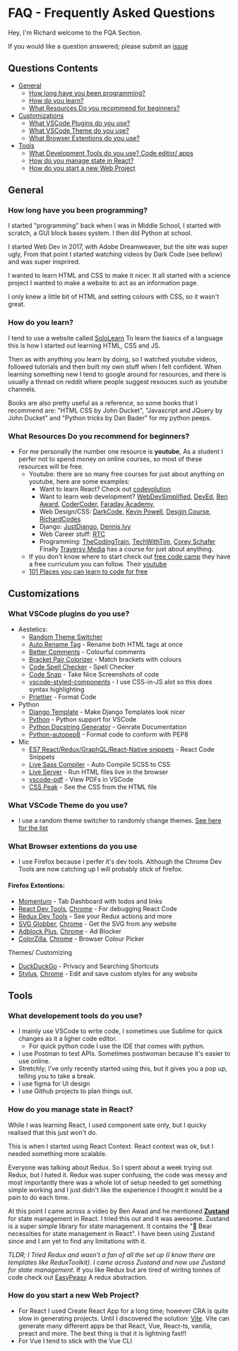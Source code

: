 # FAQ - Frequently Asked Questions

Hey, I'm Richard welcome to the FQA Section. 

If you would like a question answered; please submit an [issue](https://github.com/MeRichard123/MeRichard123/issues)

## Questions Contents
- [General](#general)
  - [How long have you been programming?](#how-long-have-you-been-programming)
  - [How do you learn?](#how-do-you-learn)
  - [What Resources Do you recommend for beginners?](#what-resources-do-you-recommend-for-beginners) 
- [Customizations](#customizations)
  - [What VSCode Plugins do you use?](#what-vscode-plugins-do-you-use)
  - [What VSCode Theme do you use?](#what-vscode-theme-do-you-use)
  - [What Browser Extentions do you use?](#what-browser-extentions-do-you-use)
 - [Tools](#tools)
    - [What Development Tools do you use? Code editor/ apps](#what-developement-tools-do-you-use)
    - [How do you manage state in React?](#how-do-you-manage-state-in-react)
    - [How do you start a new Web Project](#how-do-you-start-a-new-web-project)


## General 
  ### How long have you been programming?
  I started "programming" back when I was in Middle School, I started with scratch, a GUI block bases system. I then did Python at school. 
  
  I started Web Dev in 2017, with Adobe Dreamweaver, but the site was super ugly, From that point I started watching videos by Dark Code (see bellow) and was super insprired.
  
  I wanted to learn HTML and CSS to make it nicer. It all started with a science project I wanted to make a website to act as an information page. 
  
  I only knew a little bit of HTML and setting colours with CSS, so it wasn't great.
  
  ### How do you learn? 
  I tend to use a website called [SoloLearn](https://www.sololearn.com/) To learn the basics of a language this is how I started out learning HTML, CSS and JS.
  
  Then as with anything you learn by doing, so I watched youtube videos, followed tutorials and then built my own stuff when I felt confident.
  When learning something new I tend to google around for resources, and there is usually a thread on reddit where people suggest resouces such as youtube channels.
  
  Books are also pretty useful as a reference, so some books that I recommend are: "HTML CSS by John Ducket", "Javascript and JQuery by John Ducket" and "Python tricks by Dan Bader" for my python peeps. 
  
  ### What Resources Do you recommend for beginners?
  - For me personally the number one resource is **youtube**, As a student I perfer not to spend money on online courses, so most of these resources will be free.
    - Youtube: there are so many free courses for just about anything on youtube, here are some examples:
      - Want to learn React? Check out [codevolution](https://www.youtube.com/channel/UC80PWRj_ZU8Zu0HSMNVwKWw)
      - Want to learn web development? [WebDevSimplified](https://www.youtube.com/channel/UCFbNIlppjAuEX4znoulh0Cw), [DevEd](https://www.youtube.com/channel/UClb90NQQcskPUGDIXsQEz5Q), [Ben Award](https://www.youtube.com/user/99baddawg), [CoderCoder](https://www.youtube.com/channel/UCzNf0liwUzMN6_pixbQlMhQ), [Faraday Academy](https://www.youtube.com/channel/UCxA99Yr6P_tZF9_BgtMGAWA),
      - Web Design/CSS: [DarkCode](https://www.youtube.com/channel/UCD3KVjbb7aq2OiOffuungzw), [Kevin Powell](https://www.youtube.com/channel/UCJZv4d5rbIKd4QHMPkcABCw), [Desgin Course](https://www.youtube.com/channel/UCVyRiMvfUNMA1UPlDPzG5Ow), [RichardCodes](https://www.youtube.com/channel/UCimIdsDPn0mE03Cb7C6aR8Q)
      - Django: [JustDjango](https://www.youtube.com/channel/UCRM1gWNTDx0SHIqUJygD-kQ), [Dennis Ivy](https://www.youtube.com/channel/UCTZRcDjjkVajGL6wd76UnGg)
      - Web Career stuff: [RTC](https://www.youtube.com/channel/UC54NcJvLCvM2CNaBjd5j6HA)
      - Programming: [TheCodingTrain](https://www.youtube.com/channel/UCvjgXvBlbQiydffZU7m1_aw), [TechWithTim](https://www.youtube.com/c/TechWithTim), [Corey Schafer](https://www.youtube.com/channel/UCCezIgC97PvUuR4_gbFUs5g)
      Finally [Traversy Media](https://www.youtube.com/c/TraversyMedia) has a course for just about anything.
    - If you don't know where to start check out [free code camp](https://www.freecodecamp.org/) they have a free curriculum you can follow.  Their [youtube](https://www.youtube.com/channel/UC8butISFwT-Wl7EV0hUK0BQ)
    - [101 Places you can learn to code for free](https://realtoughcandy.com/learn-to-code-for-free/)
      
## Customizations
  ### What VSCode plugins do you use?
  
   - Aestetics:
      - [Random Theme Switcher](https://marketplace.visualstudio.com/items?itemName=zanza00.random-theme-switcher)
      - [Auto Rename Tag](https://marketplace.visualstudio.com/items?itemName=formulahendry.auto-rename-tag) - Rename both HTML tags at once
      - [Better Comments](https://marketplace.visualstudio.com/items?itemName=aaron-bond.better-comments) - Colourful comments
      - [Bracket Pair Colorizer](https://marketplace.visualstudio.com/items?itemName=CoenraadS.bracket-pair-colorizer) - Match brackets with colours
      - [Code Spell Checker](https://marketplace.visualstudio.com/items?itemName=streetsidesoftware.code-spell-checker) - Spell Checker 
      - [Code Snap](https://marketplace.visualstudio.com/items?itemName=adpyke.codesnap) - Take Nice Screenshots of code
      - [vscode-styled-components](https://marketplace.visualstudio.com/items?itemName=jpoissonnier.vscode-styled-components) - I use CSS-in-JS alot so this does syntax highlighting
      - [Priettier](https://marketplace.visualstudio.com/items?itemName=esbenp.prettier-vscode) - Format Code 
   - Python  
      - [Django Template](https://marketplace.visualstudio.com/items?itemName=bibhasdn.django-html) - Make Django Templates look nicer
      - [Python](https://marketplace.visualstudio.com/items?itemName=ms-python.python) - Python support for VSCode
      - [Python Docstring Generator](https://marketplace.visualstudio.com/items?itemName=njpwerner.autodocstring) - Genrate Documentation
      - [Python-autopep8](https://marketplace.visualstudio.com/items?itemName=himanoa.Python-autopep8) - Format code to conform with PEP8
   - Mic
      - [ES7 React/Redux/GraphQL/React-Native snippets](https://marketplace.visualstudio.com/items?itemName=dsznajder.es7-react-js-snippets) - React Code Snippets
      - [Live Sass Compiler](https://marketplace.visualstudio.com/items?itemName=ritwickdey.live-sass) - Auto Compile SCSS to CSS
      - [Live Server](https://marketplace.visualstudio.com/items?itemName=ritwickdey.LiveServer) - Run HTML files live in the browser
      - [vscode-pdf](https://marketplace.visualstudio.com/items?itemName=tomoki1207.pdf) - View PDFs in VSCode 
      - [CSS Peak](https://marketplace.visualstudio.com/items?itemName=pranaygp.vscode-css-peek) - See the CSS from the HTML file 
  
  ### What VSCode Theme do you use?
   - I use a random theme switcher to randomly change themes. [See here for the list](https://github.com/MeRichard123/MeRichard123/blob/master/vscode-settings.json)
    
  
  ### What Browser extentions do you use
  
  - I use Firefox because I perfer it's dev tools. Although the Chrome Dev Tools are now catching up I will probably stick of firefox.
  #### Firefox Extentions:
  - [Momentum](https://momentumdash.com/) - Tab Dashboard with todos and links 
  - [React Dev Tools](https://addons.mozilla.org/en-US/firefox/addon/react-devtools/), [Chrome](https://chrome.google.com/webstore/detail/react-developer-tools/fmkadmapgofadopljbjfkapdkoienihi) - For debugging React Code 
  - [Redux Dev Tools](https://github.com/zalmoxisus/redux-devtools-extension#installation) - See your Redux actions and more
  - [SVG Globber](https://addons.mozilla.org/en-US/firefox/addon/svg-gobbler/), [Chrome](https://chrome.google.com/webstore/search/svg%20globber) - Get the SVG from any website
  - [Adblock Plus](https://addons.mozilla.org/en-US/firefox/addon/adblock-plus/?src=search), [Chrome](https://chrome.google.com/webstore/detail/adblock-plus-free-ad-bloc/cfhdojbkjhnklbpkdaibdccddilifddb) - Ad Blocker
  - [ColorZilla](https://addons.mozilla.org/en-US/firefox/addon/colorzilla/?src=search), [Chrome](https://chrome.google.com/webstore/detail/colorzilla/bhlhnicpbhignbdhedgjhgdocnmhomnp) - Browser Colour Picker
  
  Themes/ Customizing
  - [DuckDuckGo](https://duckduckgo.com/app) - Privacy and Searching Shortcuts
  - [Stylus](https://addons.mozilla.org/en-GB/firefox/addon/styl-us/), [Chrome](https://chrome.google.com/webstore/detail/stylus/clngdbkpkpeebahjckkjfobafhncgmne) - Edit and save custom styles for any website 
  
  
  
## Tools 
  ### What developement tools do you use?
  - I mainly use VSCode to write code, I sometimes use Sublime for quick changes as it a ligher code editor.
    - For quick python code I use the IDE that comes with python.
  - I use Postman to test APIs. Sometimes postwoman because it's easier to use online.
  - Stretchly; I've only recently started using this, but it gives you a pop up, telling you to take a break. 
  - I use figma for UI design
  - I use Github projects to plan things out.
 ### How do you manage state in React?
  While I was learning React, I used component sate only, but I quicky realised that this just won't do.
  
  This is when I started using React Context. React context was ok, but I needed something more scalable.
  
  Everyone was talking about Redux. So I spent about a week trying out Redux, but I hated it.
  Redux was super confusing, the code was messy and most importantly there was a whole lot of setup needed to get something simple working and I just didn't like the experience I thought it would be a pain to do each time.
  
  At this point I came across a video by Ben Awad and he mentioned [**Zustand**](https://github.com/pmndrs/zustand) for state management in React. I tried this out and it was awesome. Zustand is a super simple library for state management. It contains the "🐻 Bear necessities for state management in React". I have been using Zustand since and I am yet to find any limitations with it.


  *TLDR; I Tried Redux and wasn't a fan of all the set up (I know there are templates like ReduxToolkit). I came across Zustand and now use Zustand for state management.*
  If you like Redux but are tired of wiritng tonnes of code check out [EasyPeasy](https://easy-peasy.now.sh/) A redux abstraction.

### How do you start a new Web Project?
- For React I used Create React App for a long time; however CRA is quite slow in generating projects. Until I discovered the solution: [Vite](https://vitejs.dev/). Vite can generate many different apps be that React, Vue, React-ts, vanilla, preact and more. The best thing is that it is lightning fast!!
- For Vue I tend to stick with the Vue CLI
